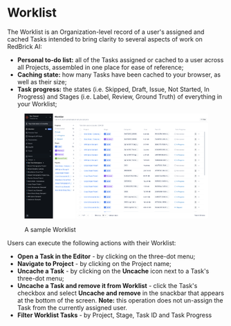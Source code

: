 # Worklist

The Worklist is an Organization-level record of a user's assigned and cached Tasks intended to bring clarity to several aspects of work on RedBrick AI:

* **Personal to-do list:** all of the Tasks assigned or cached to a user across all Projects, assembled in one place for ease of reference;
* **Caching state:** how many Tasks have been cached to your browser, as well as their size;
* **Task progress:** the states (i.e. Skipped, Draft, Issue, Not Started, In Progress) and Stages (i.e. Label, Review, Ground Truth) of everything in your Worklist;

<figure><img src="../.gitbook/assets/CleanShot 2024-08-14 at 16.29.44@2x.png" alt=""><figcaption><p>A sample Worklist</p></figcaption></figure>

Users can execute the following actions with their Worklist:

* **Open a Task in the Editor** - by clicking on the three-dot menu;
* **Navigate to Project** - by clicking on the Project name;
* **Uncache a Task** - by clicking on the **Uncache** icon next to a Task's three-dot menu;
* **Uncache a Task and remove it from Worklist** - click the Task's checkbox and select **Uncache and remove** in the snackbar that appears at the bottom of the screen. **Note:** this operation does not un-assign the Task from the currently assigned user.
* **Filter Worklist Tasks** - by Project, Stage, Task ID and Task Progress

